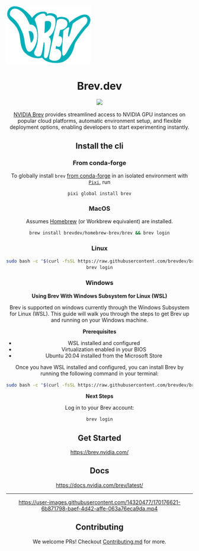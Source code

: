 <boolp align="center">
<img width="230" src="https://raw.githubusercontent.com/brevdev/assets/main/logo.svg"/>
</p>

# Brev.dev

[![](https://uohmivykqgnnbiouffke.supabase.co/storage/v1/object/public/landingpage/createdevenv1.svg)](https://console.brev.dev/environment/new?repo=https://github.com/brevdev/brev-cli&instance=2x8)

[NVIDIA Brev](https://nvidia.brev.com) provides streamlined access to NVIDIA GPU instances on popular cloud platforms, automatic environment setup, and flexible deployment options, enabling developers to start experimenting instantly.

## Install the cli

### From conda-forge

To globally install `brev` [from conda-forge](https://github.com/conda-forge/brev-feedstock/) in an isolated environment with [`Pixi`](https://pixi.sh/), run

```
pixi global install brev
```

### MacOS 
Assumes [Homebrew](https://brew.sh/) (or Workbrew equivalent) are installed. 

```zsh
brew install brevdev/homebrew-brev/brev && brev login
```

### Linux

```bash
sudo bash -c "$(curl -fsSL https://raw.githubusercontent.com/brevdev/brev-cli/main/bin/install-latest.sh)"
brev login
```

### Windows
**Using Brev With Windows Subsystem for Linux (WSL)**

Brev is supported on windows currently through the Windows Subsystem for Linux (WSL). This guide will walk you through the steps to get Brev up and running on your Windows machine.

**Prerequisites**
- WSL installed and configured
- Virtualization enabled in your BIOS
- Ubuntu 20.04 installed from the Microsoft Store

Once you have WSL installed and configured, you can install Brev by running the following command in your terminal:

```bash 
sudo bash -c "$(curl -fsSL https://raw.githubusercontent.com/brevdev/brev-cli/main/bin/install-latest.sh)"
```
**Next Steps**

Log in to your Brev account:

```bash 
brev login
```

## Get Started

https://brev.nvidia.com/

## Docs

https://docs.nvidia.com/brev/latest/

---

https://user-images.githubusercontent.com/14320477/170176621-6b871798-baef-4d42-affe-063a76eca9da.mp4

## Contributing

We welcome PRs! Checkout [Contributing.md](docs/CONTRIBUTING.md) for more.
